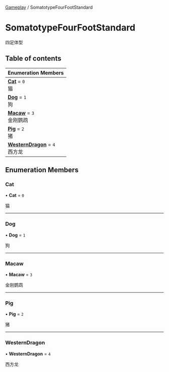 [Gameplay](../modules/Gameplay.Gameplay.md) / SomatotypeFourFootStandard

# SomatotypeFourFootStandard <Badge type="tip" text="Enumeration" /> <Score text="SomatotypeFourFootStandard" />

四足体型

## Table of contents

| Enumeration Members |
| :-----|
| **[Cat](Gameplay.SomatotypeFourFootStandard.md#cat)** = ``0`` <br> 猫|
| **[Dog](Gameplay.SomatotypeFourFootStandard.md#dog)** = ``1`` <br> 狗|
| **[Macaw](Gameplay.SomatotypeFourFootStandard.md#macaw)** = ``3`` <br> 金刚鹦鹉|
| **[Pig](Gameplay.SomatotypeFourFootStandard.md#pig)** = ``2`` <br> 猪|
| **[WesternDragon](Gameplay.SomatotypeFourFootStandard.md#westerndragon)** = ``4`` <br> 西方龙|

## Enumeration Members

### Cat <Score text="Cat" /> 

• **Cat** = ``0``

猫

___

### Dog <Score text="Dog" /> 

• **Dog** = ``1``

狗

___

### Macaw <Score text="Macaw" /> 

• **Macaw** = ``3``

金刚鹦鹉

___

### Pig <Score text="Pig" /> 

• **Pig** = ``2``

猪

___

### WesternDragon <Score text="WesternDragon" /> 

• **WesternDragon** = ``4``

西方龙
